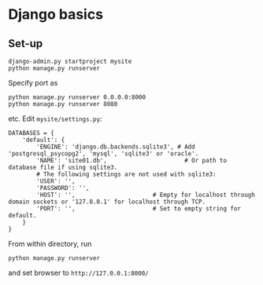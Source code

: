 Django basics
=============

Set-up
------
~~~
django-admin.py startproject mysite
python manage.py runserver
~~~
Specify port as
~~~
python manage.py runserver 0.0.0.0:8000
python manage.py runserver 8080
~~~
etc.
Edit `mysite/settings.py`:
~~~
DATABASES = {                          
    'default': {                       
        'ENGINE': 'django.db.backends.sqlite3', # Add 'postgresql_psycopg2', 'mysql', 'sqlite3' or 'oracle'.                                                    
        'NAME': 'site01.db',                      # Or path to database file if using sqlite3.
        # The following settings are not used with sqlite3:
        'USER': '',                    
        'PASSWORD': '',                
        'HOST': '',                      # Empty for localhost through domain sockets or '127.0.0.1' for localhost through TCP.
        'PORT': '',                      # Set to empty string for default.
    }                                  
}                                      
~~~
From within directory, run 
~~~
python manage.py runserver
~~~
and set browser to `http://127.0.0.1:8000/`
